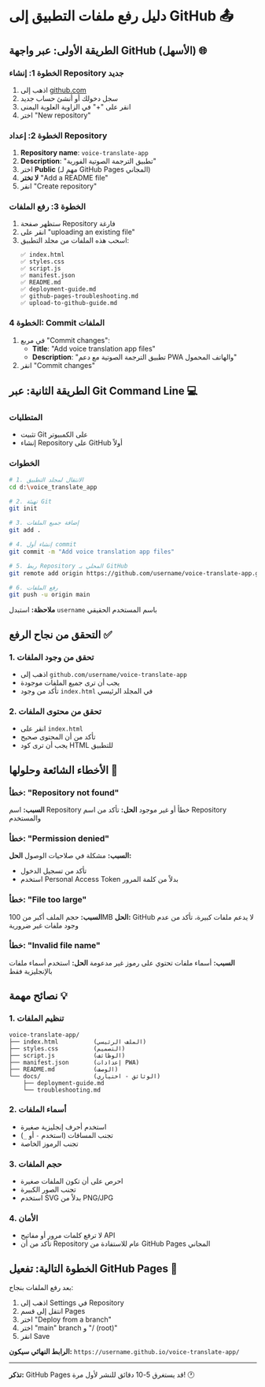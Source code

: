 # دليل رفع ملفات التطبيق إلى GitHub 📤

## الطريقة الأولى: عبر واجهة GitHub (الأسهل) 🌐

### الخطوة 1: إنشاء Repository جديد
1. اذهب إلى [github.com](https://github.com)
2. سجل دخولك أو أنشئ حساب جديد
3. انقر على "+" في الزاوية العلوية اليمنى
4. اختر "New repository"

### الخطوة 2: إعداد Repository
1. **Repository name**: `voice-translate-app`
2. **Description**: "تطبيق الترجمة الصوتية الفورية"
3. اختر **Public** (مهم لـ GitHub Pages المجاني)
4. **لا تختر** "Add a README file"
5. انقر "Create repository"

### الخطوة 3: رفع الملفات
1. ستظهر صفحة Repository فارغة
2. انقر على "uploading an existing file"
3. اسحب هذه الملفات من مجلد التطبيق:
   ```
   ✅ index.html
   ✅ styles.css
   ✅ script.js
   ✅ manifest.json
   ✅ README.md
   ✅ deployment-guide.md
   ✅ github-pages-troubleshooting.md
   ✅ upload-to-github-guide.md
   ```

### الخطوة 4: Commit الملفات
1. في مربع "Commit changes":
   - **Title**: "Add voice translation app files"
   - **Description**: "تطبيق الترجمة الصوتية مع دعم PWA والهاتف المحمول"
2. انقر "Commit changes"

## الطريقة الثانية: عبر Git Command Line 💻

### المتطلبات
- تثبيت Git على الكمبيوتر
- إنشاء Repository على GitHub أولاً

### الخطوات
```bash
# 1. الانتقال لمجلد التطبيق
cd d:\voice_translate_app

# 2. تهيئة Git
git init

# 3. إضافة جميع الملفات
git add .

# 4. إنشاء أول commit
git commit -m "Add voice translation app files"

# 5. ربط Repository المحلي بـ GitHub
git remote add origin https://github.com/username/voice-translate-app.git

# 6. رفع الملفات
git push -u origin main
```

**ملاحظة:** استبدل `username` باسم المستخدم الحقيقي

## التحقق من نجاح الرفع ✅

### 1. تحقق من وجود الملفات
- اذهب إلى `github.com/username/voice-translate-app`
- يجب أن ترى جميع الملفات موجودة
- تأكد من وجود `index.html` في المجلد الرئيسي

### 2. تحقق من محتوى الملفات
- انقر على `index.html`
- تأكد من أن المحتوى صحيح
- يجب أن ترى كود HTML للتطبيق

## الأخطاء الشائعة وحلولها 🔧

### خطأ: "Repository not found"
**السبب:** اسم Repository خطأ أو غير موجود
**الحل:** تأكد من اسم Repository والمستخدم

### خطأ: "Permission denied"
**السبب:** مشكلة في صلاحيات الوصول
**الحل:** 
- تأكد من تسجيل الدخول
- استخدم Personal Access Token بدلاً من كلمة المرور

### خطأ: "File too large"
**السبب:** حجم الملف أكبر من 100MB
**الحل:** GitHub لا يدعم ملفات كبيرة، تأكد من عدم وجود ملفات غير ضرورية

### خطأ: "Invalid file name"
**السبب:** أسماء ملفات تحتوي على رموز غير مدعومة
**الحل:** استخدم أسماء ملفات بالإنجليزية فقط

## نصائح مهمة 💡

### 1. تنظيم الملفات
```
voice-translate-app/
├── index.html          (الملف الرئيسي)
├── styles.css          (التصميم)
├── script.js           (الوظائف)
├── manifest.json       (إعدادات PWA)
├── README.md           (الوصف)
└── docs/               (الوثائق - اختياري)
    ├── deployment-guide.md
    └── troubleshooting.md
```

### 2. أسماء الملفات
- استخدم أحرف إنجليزية صغيرة
- تجنب المسافات (استخدم `-` أو `_`)
- تجنب الرموز الخاصة

### 3. حجم الملفات
- احرص على أن تكون الملفات صغيرة
- تجنب الصور الكبيرة
- استخدم SVG بدلاً من PNG/JPG

### 4. الأمان
- لا ترفع كلمات مرور أو مفاتيح API
- تأكد من أن Repository عام للاستفادة من GitHub Pages المجاني

## الخطوة التالية: تفعيل GitHub Pages 🚀

بعد رفع الملفات بنجاح:
1. اذهب إلى Settings في Repository
2. انتقل إلى قسم Pages
3. اختر "Deploy from a branch"
4. اختر "main" branch و "/ (root)"
5. انقر Save

**الرابط النهائي سيكون:**
`https://username.github.io/voice-translate-app/`

---

**تذكر:** GitHub Pages قد يستغرق 5-10 دقائق للنشر لأول مرة! 🕐